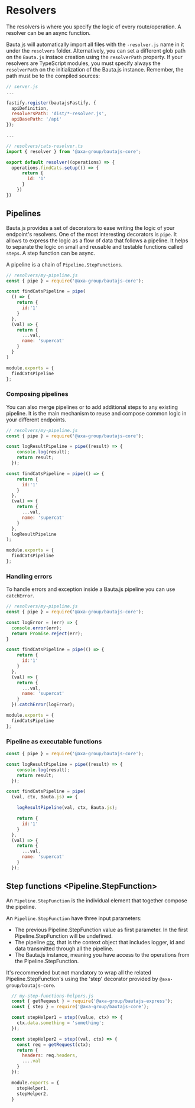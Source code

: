 # Resolvers

The resolvers is where you specify the logic of every route/operation. A resolver can be an async function.

Bauta.js will automatically import all files with the `-resolver.js` name in it under the `resolvers` folder.  Alternatively, you can set a different glob path on the `Bauta.js` instace creation using the `resolverPath` property. If your resolvers are TypeScript modules, you must specify always the `resolverPath` on the initialization of the Bauta.js instance. Remember, the path must be to the compiled sources:

```js
// server.js
...

fastify.register(bautajsFastify, {
  apiDefinition,
  resolversPath: 'dist/*-resolver.js',
  apiBasePath: '/api'
});

...
```

```js
// resolvers/cats-resolver.ts
import { resolver } from '@axa-group/bautajs-core';

export default resolver((operations) => {
  operations.findCats.setup(() => {
      return {
        id: '1'
      }
    })
})
```

## Pipelines

Bauta.js provides a set of decorators to ease writing the logic of your endpoint's resolvers. One of the most interesting decorators is `pipe`. It allows to express the logic as a flow of data that follows a pipeline. It helps to separate the logic on small and reusable and testable functions called `steps`. A step function can be async.

A pipeline is a chain of `Pipeline.StepFunctions`.

```js
// resolvers/my-pipeline.js
const { pipe } = require('@axa-group/bautajs-core');

const findCatsPipeline = pipe(
  () => {
    return {
      id:'1'
    }
  },
  (val) => {
    return {
      ...val,
      name: 'supercat'
    }
  }
)

module.exports = {
  findCatsPipeline
};
```

### Composing pipelines

You can also merge pipelines or to add additional steps to any existing pipeline. It is the main mechanism to reuse and compose common logic in your different endpoints.

```js
// resolvers/my-pipeline.js
const { pipe } = require('@axa-group/bautajs-core');

const logResultPipeline = pipe((result) => {
    console.log(result);
    return result;
  });

const findCatsPipeline = pipe(() => {
    return {
      id:'1'
    }
  },
  (val) => {
    return {
      ...val,
      name: 'supercat'
    }
  },
  logResultPipeline
);

module.exports = {
  findCatsPipeline
};
```

### Handling errors

To handle errors and exception inside a Bauta.js pipeline you can use `catchError`.

```js
// resolvers/my-pipeline.js
const { pipe } = require('@axa-group/bautajs-core');

const logError = (err) => {
  console.error(err);
  return Promise.reject(err);
}

const findCatsPipeline = pipe(() => {
    return {
      id:'1'
    }
  },
  (val) => {
    return {
      ...val,
      name: 'supercat'
    }
  }).catchError(logError);

module.exports = {
  findCatsPipeline
};
```

### Pipeline as executable functions

```js
const { pipe } = require('@axa-group/bautajs-core');

const logResultPipeline = pipe((result) => {
    console.log(result);
    return result;
  });

const findCatsPipeline = pipe(
  (val, ctx, Bauta.js) => {

    logResultPipeline(val, ctx, Bauta.js);

    return {
      id:'1'
    }
  },
  (val) => {
    return {
      ...val,
      name: 'supercat'
    }
  });
```


## Step functions <Pipeline.StepFunction>

An `Pipeline.StepFunction` is the individual element that together compose the pipeline.

An `Pipeline.StepFunction` have three input parameters:

- The previous Pipeline.StepFunction value as first parameter. In the first Pipeline.StepFunction will be undefined.
- The pipeline [ctx](#Context), that is the context object that includes logger, id and data transmitted through all the pipeline.
- The Bauta.js instance, meaning you have access to the operations from the Pipeline.StepFunction.

It's recommended but not mandatory to wrap all the related Pipeline.StepFunction's using the 'step' decorator provided by `@axa-group/bautajs-core`.

```js
  // my-step-functions-helpers.js
  const { getRequest } = require('@axa-group/bautajs-express');
  const { step } = require('@axa-group/bautajs-core');

  const stepHelper1 = step((value, ctx) => {
    ctx.data.something = 'something';
  });

  const stepHelper2 = step((val, ctx) => {
    const req = getRequest(ctx);
    return {
      headers: req.headers,
      ....val
    }
  });

  module.exports = {
    stepHelper1,
    stepHelper2,
  }
```
